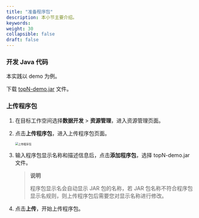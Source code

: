 ```yaml
---
title: "准备程序包"
description: 本小节主要介绍。 
keywords: 
weight: 30
collapsible: false
draft: false
---
```


### 开发 Java 代码

本实践以 demo 为例。

下载 [topN-demo.jar](https://github.com/QingCloudAppcenter/Flink-Example/tree/main/examples/jar) 文件。

### 上传程序包

1. 在目标工作空间选择**数据开发** > **资源管理**，进入资源管理页面。
2. 点击**上传程序包**，进入上传程序包页面。
   
   <img src="/bigdata/dataomnis/_images/upload_procedure.png" alt="上传程序包" style="zoom:50%;" />

3. 输入程序包显示名称和描述信息后，点击**添加程序包**，选择 topN-demo.jar 文件。

   > **说明**
   >
   > 程序包显示名会自动显示 JAR 包的名称，若 JAR 包名称不符合程序包显示名规则，则上传程序包后需要您对显示名称进行修改。

4. 点击**上传**，开始上传程序包。

